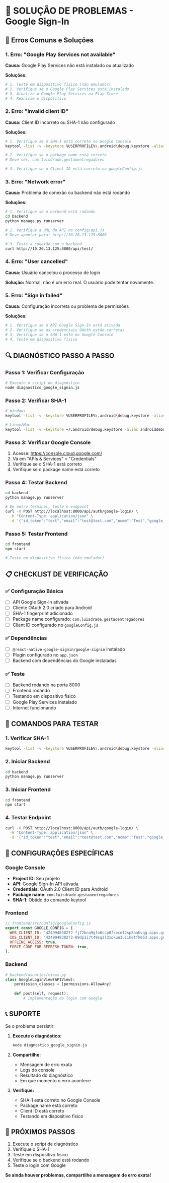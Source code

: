 # 🔧 SOLUÇÃO DE PROBLEMAS - Google Sign-In

## 🚨 Erros Comuns e Soluções

### 1. **Erro: "Google Play Services not available"**

**Causa:** Google Play Services não está instalado ou atualizado

**Soluções:**
```bash
# 1. Teste em dispositivo físico (não emulador)
# 2. Verifique se o Google Play Services está instalado
# 3. Atualize o Google Play Services na Play Store
# 4. Reinicie o dispositivo
```

### 2. **Erro: "Invalid client ID"**

**Causa:** Client ID incorreto ou SHA-1 não configurado

**Soluções:**
```bash
# 1. Verifique se o SHA-1 está correto no Google Console
keytool -list -v -keystore %USERPROFILE%\.android\debug.keystore -alias androiddebugkey -storepass android -keypass android

# 2. Verifique se o package name está correto
# Deve ser: com.luisdrade.gestaoentregadores

# 3. Verifique se o Client ID está correto no googleConfig.js
```

### 3. **Erro: "Network error"**

**Causa:** Problema de conexão ou backend não está rodando

**Soluções:**
```bash
# 1. Verifique se o backend está rodando
cd backend
python manage.py runserver

# 2. Verifique a URL da API no config/api.js
# Deve apontar para: http://10.20.13.125:8000

# 3. Teste a conexão com o backend
curl http://10.20.13.125:8000/api/test/
```

### 4. **Erro: "User cancelled"**

**Causa:** Usuário cancelou o processo de login

**Solução:** Normal, não é um erro real. O usuário pode tentar novamente.

### 5. **Erro: "Sign in failed"**

**Causa:** Configuração incorreta ou problema de permissões

**Soluções:**
```bash
# 1. Verifique se a API Google Sign-In está ativada
# 2. Verifique se as credenciais OAuth estão corretas
# 3. Verifique se o SHA-1 está no Google Console
# 4. Teste em dispositivo físico
```

## 🔍 DIAGNÓSTICO PASSO A PASSO

### Passo 1: Verificar Configuração
```bash
# Execute o script de diagnóstico
node diagnostico_google_signin.js
```

### Passo 2: Verificar SHA-1
```bash
# Windows
keytool -list -v -keystore %USERPROFILE%\.android\debug.keystore -alias androiddebugkey -storepass android -keypass android

# Linux/Mac
keytool -list -v -keystore ~/.android/debug.keystore -alias androiddebugkey -storepass android -keypass android
```

### Passo 3: Verificar Google Console
1. Acesse: https://console.cloud.google.com/
2. Vá em "APIs & Services" > "Credentials"
3. Verifique se o SHA-1 está correto
4. Verifique se o package name está correto

### Passo 4: Testar Backend
```bash
cd backend
python manage.py runserver

# Em outro terminal, teste o endpoint
curl -X POST http://localhost:8000/api/auth/google-login/ \
  -H "Content-Type: application/json" \
  -d '{"id_token":"test","email":"test@test.com","nome":"Test","google_id":"123"}'
```

### Passo 5: Testar Frontend
```bash
cd frontend
npm start

# Teste em dispositivo físico (não emulador)
```

## 📋 CHECKLIST DE VERIFICAÇÃO

### ✅ Configuração Básica
- [ ] API Google Sign-In ativada
- [ ] Cliente OAuth 2.0 criado para Android
- [ ] SHA-1 fingerprint adicionado
- [ ] Package name configurado: `com.luisdrade.gestaoentregadores`
- [ ] Client ID configurado no `googleConfig.js`

### ✅ Dependências
- [ ] `@react-native-google-signin/google-signin` instalado
- [ ] Plugin configurado no `app.json`
- [ ] Backend com dependências do Google instaladas

### ✅ Teste
- [ ] Backend rodando na porta 8000
- [ ] Frontend rodando
- [ ] Testando em dispositivo físico
- [ ] Google Play Services instalado
- [ ] Internet funcionando

## 🚀 COMANDOS PARA TESTAR

### 1. Verificar SHA-1
```bash
keytool -list -v -keystore %USERPROFILE%\.android\debug.keystore -alias androiddebugkey -storepass android -keypass android
```

### 2. Iniciar Backend
```bash
cd backend
python manage.py runserver
```

### 3. Iniciar Frontend
```bash
cd frontend
npm start
```

### 4. Testar Endpoint
```bash
curl -X POST http://localhost:8000/api/auth/google-login/ \
  -H "Content-Type: application/json" \
  -d '{"id_token":"test","email":"test@test.com","nome":"Test","google_id":"123"}'
```

## 🔧 CONFIGURAÇÕES ESPECÍFICAS

### Google Console
- **Project ID**: Seu projeto
- **API**: Google Sign-In API ativada
- **Credentials**: OAuth 2.0 Client ID para Android
- **Package name**: `com.luisdrade.gestaoentregadores`
- **SHA-1**: Obtido do comando keytool

### Frontend
```javascript
// frontend/src/config/googleConfig.js
export const GOOGLE_CONFIG = {
  WEB_CLIENT_ID: '424994830272-fj72bna9gfo6scp8fsecmf2sp8aahvqg.apps.googleusercontent.com',
  IOS_CLIENT_ID: '424994830272-89dp1i7t49sq2l31okuu3uiiketfk053.apps.googleusercontent.com',
  OFFLINE_ACCESS: true,
  FORCE_CODE_FOR_REFRESH_TOKEN: true,
};
```

### Backend
```python
# backend/usuarios/views.py
class GoogleLoginView(APIView):
    permission_classes = [permissions.AllowAny]
    
    def post(self, request):
        # Implementação do login com Google
```

## 📞 SUPORTE

Se o problema persistir:

1. **Execute o diagnóstico:**
   ```bash
   node diagnostico_google_signin.js
   ```

2. **Compartilhe:**
   - Mensagem de erro exata
   - Logs do console
   - Resultado do diagnóstico
   - Em que momento o erro acontece

3. **Verifique:**
   - SHA-1 está correto no Google Console
   - Package name está correto
   - Client ID está correto
   - Testando em dispositivo físico

## 🎯 PRÓXIMOS PASSOS

1. Execute o script de diagnóstico
2. Verifique o SHA-1
3. Teste em dispositivo físico
4. Verifique se o backend está rodando
5. Teste o login com Google

**Se ainda houver problemas, compartilhe a mensagem de erro exata!**














